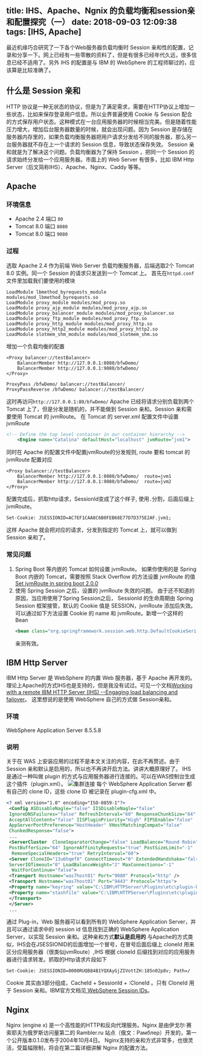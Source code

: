 title: IHS、Apache、Ngnix 的负载均衡和session亲和配置探究（一）
date: 2018-09-03 12:09:38
tags: [IHS, Apache]
---

最近机缘巧合研究了一下各个Web服务器负载均衡时 Session 亲和性的配置，记录和分享一下。网上已经有一些零散的资料了，但是有很多已经年代久远，很多信息已经不适用了。另外 IHS 的配置是与 IBM 的 WebSphere 的工程师聊过的，应该算是比较准确了。

<!--more-->

## 什么是 Session 亲和
HTTP 协议是一种无状态的协议，但是为了满足需求，需要在HTTP协议上增加一些状态，比如来保存登录用户信息。所以业界普遍使用 Cookie 与 Session 配合的方式保存用户状态。这种模式在一台应用服务器的时候相当完美。但是随着性能压力增大，增加后台服务器数量的时候，就会出现问题。因为 Session 是存储在服务器内存里的，如果负载均衡服务器把用户请求分发给不同的服务器，那么另一台服务器就不存在上一个请求的 Session 信息，导致状态保存失效。
Session 亲和就是为了解决这个问题。负载均衡器为了保持 Session ，把同一个 Session 的请求始终分发给一个应用服务器。市面上的 Web Server 有很多，比如 IBM Http Server（后文简称IHS）、Apache、Nginx、Caddy 等等。

## Apache
### 环境信息
* Apache 2.4 端口 `80`
* Tomcat 8.0 端口 `8080`
* Tomcat 8.0 端口 `9080`

### 过程
选取 Apache 2.4 作为前端 Web Server 负载均衡服务器，后端选取2个 Tomcat 8.0 实例。同一个 Session 的请求只发送到一个 Tomcat 上。
首先在`httpd.conf`文件里加载我们要使用的模块
```
LoadModule lbmethod_byrequests_module modules/mod_lbmethod_byrequests.so
LoadModule proxy_module modules/mod_proxy.so
LoadModule proxy_ajp_module modules/mod_proxy_ajp.so
LoadModule proxy_balancer_module modules/mod_proxy_balancer.so
LoadModule proxy_ftp_module modules/mod_proxy_ftp.so
LoadModule proxy_http_module modules/mod_proxy_http.so
LoadModule proxy_http2_module modules/mod_proxy_http2.so
LoadModule slotmem_shm_module modules/mod_slotmem_shm.so
```
增加一个负载均衡的配置
```
<Proxy balancer://testBalancer>
    BalancerMember http://127.0.0.1:8080/bfwDemo/ 
    BalancerMember http://127.0.0.1:9080/bfwDemo/
</Proxy>

ProxyPass /bfwDemo/ balancer://testBalancer/
ProxyPassReverse /bfwDemo/ balancer://testBalancer/
```
这时再访问`http://127.0.0.1:80/bfwDemo/` Apache 已经将请求分别负载到两个 Tomcat 上了，但是分发是随机的，并不能做到 Session 亲和。Session 亲和需要使用 Tomcat 的 jvmRoute。
在 Tomcat 的 server.xml 配置文件中设置 jvmRoute
```xml
<!-- Define the top level container in our container hierarchy -->
    <Engine name="Catalina" defaultHost="localhost" jvmRoute="jvm1">
```

同时在 Apache 的配置文件中配置jvmRoute的分发规则, route 要和 tomcat 的 jvmRoute 配置对应

```
<Proxy balancer://testBalancer>
    BalancerMember http://127.0.0.1:8080/bfwDemo/  route=jvm1
    BalancerMember http://127.0.0.1:9080/bfwDemo/  route=jvm2
</Proxy>
```
配置完成后，抓取http请求，SessionId变成了这个样子, 使用`.`分割，后面后缀上jvmRoute。
```
Set-Cookie: JSESSIONID=AC7EF1CAA8C6B0FEB68E77D7D375E2AF.jvm1;
```
这样 Apache 就会把对应的请求，分发到指定的 Tomcat 上，就可以做到 Session 亲和了。

### 常见问题
1. Spring Boot 等内嵌的 Tomcat 如何设置 jvmRoute。
   如果你使用的是 Spring Boot 内嵌的 Tomcat，需要按照 Stack Overflow 的方法设置 jvmRoute 的值
   [Set jvmRoute in spring boot 2.0.0](https://stackoverflow.com/questions/49621813/set-jvmroute-in-spring-boot-2-0-0)
2. 使用 Spring Session 之后，设置的 jvmRoute 失效的问题。
   由于还不知道的原因，当应用使用了Spring Session之后， SessionId 的生命周期由 Spring Session 框架接管，默认的 Cookie 值是 SESSION，jvmRoute 添加后失效。可以通过如下方法设置 Cookie 的 name 和 jvmRoute。新增一个这样的 Bean
   ```xml
   <bean class="org.springframework.session.web.http.DefaultCookieSerializer" p:cookieName="JSESSIONID" p:jvmRoute="jvm1"></bean>
   ```
   亲测有效。

## IBM Http Server
IBM Http Server 是 WebSphere 的内置 Web 服务器，基于 Apache 再开发的。理论上Apache的方式IHS也是支持的，但是我没有试过。可见一个文档[Working with a remote IBM HTTP Server (IHS) --Engaging load balancing and failover](http://publib.dhe.ibm.com/wasce/V3.0.0/en/working-with-a-http-server.html)。 这里想说的是使用 WebSphere 自己的方式做 Session亲和。
### 环境
WebSphere Application Server 8.5.5.8

### 说明
关于在 WAS 上安装应用的过程不是本文关注的内容，在此不再赘述。由于Session 亲和默认是启用的，所以也不再讲开启方法。讲讲大概原理好了。
IHS 是通过一种叫做 plugin 的方式与应用服务器进行连接的。可以在WAS控制台生成这个插件（plugin.xml）。
![集群连接](/resources/stick-session-http-server/1.jpg)
每个 WebSphere Application Server 都有自己的 clone ID，这些 clone ID 被记录在 plugin-cfg.xml 中。
```xml
<? xml version="1.0" encoding="ISO-8859-1"?> 
 <Config ASDisableNagle="false" IISDisableNagle="false"
 IgnoreDNSFailures="false" RefreshInterval="60" ResponseChunkSize="64"
 AcceptAllContent="false" IISPluginPriority="High" FIPSEnable="false"
 AppServerPortPreference="HostHeader" VHostMatchingCompat="false"
 ChunkedResponse="false"> 
 ...
 <ServerCluster  CloneSeparatorChange="false" LoadBalance="Round Robin"
 PostBufferSize="64" IgnoreAffinityRequests="true" PostSizeLimit="-1"
  RemoveSpecialHeaders="true" RetryInterval="60"> 
 <Server CloneID="13u6hqmf8" ConnectTimeout="0" ExtendedHandshake="false"
 ServerIOTimeout="0" LoadBalanceWeight="2" MaxConnections="-1"
  WaitForContinue="false"> 
 <Transport Hostname="was7host01" Port="9080" Protocol="http" /> 
 <Transport Hostname="was7host01" Port="9443" Protocol="https"> 
 <Property name="keyring" value="C:\IBM\HTTPServer\Plugins\etc\plugin-key.kdb" /> 
 <Property name="stashfile" value="C:\IBM\HTTPServer\Plugins\etc\plugin-key.sth" /> 
 </Transport> 
 </Server>
 ...
```
通过 Plug-in，Web 服务器可以看到所有的 WebSphere Application Server，并且可以通过请求中的 session id 信息找到正确的 WebSphere Application Server，以实现 Session 亲和。这种亲和方式**默认是启用的**
与Apache的方式类似，IHS会在JSESSIONID的后面增加一个冒号，在冒号后面后缀上 cloneId 用来区分应用服务器（很类似jvmRoute）,IHS 根据 cloneId 后缀找到对应的应用服务器进行请求转发。抓取的Http请求片段如下
```
Set-Cookie: JSESSIONID=0000RUQB84B1YQXAyGjZIVottZH:185n02p8v; Path=/
```
Cookie 其实由3部分组成，CacheId + SessionId + :CloneId 。只有 CloneId 用于 Session 亲和。IBM官方文档见[
WebSphere Session IDs](https://www.ibm.com/developerworks/community/blogs/Dougclectica/entry/websphere_session_ids22?lang=en)。

## Nginx

Nginx (engine x) 是一个高性能的HTTP和反向代理服务。Nginx 是由伊戈尔·赛索耶夫为俄罗斯访问量第二的 Rambler.ru 站点（俄文：Рамблер）开发的，第一个公开版本0.1.0发布于2004年10月4日。
Nginx支持的亲和方式非常多，也很灵活，受篇幅限制，将会在第二篇详细讲解 Nginx 的配置方法。